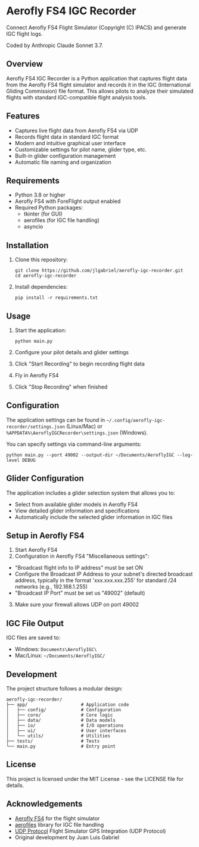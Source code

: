 # Aerofly FS4 IGC Recorder

Connect Aerofly FS4 Flight Simulator (Copyright (C) IPACS) and generate IGC flight logs.

Coded by Anthropic Claude Sonnet 3.7.

## Overview

Aerofly FS4 IGC Recorder is a Python application that captures flight data from the Aerofly FS4 flight simulator and records it in the IGC (International Gliding Commission) file format. This allows pilots to analyze their simulated flights with standard IGC-compatible flight analysis tools.

## Features

- Captures live flight data from Aerofly FS4 via UDP
- Records flight data in standard IGC format
- Modern and intuitive graphical user interface
- Customizable settings for pilot name, glider type, etc.
- Built-in glider configuration management
- Automatic file naming and organization

## Requirements

- Python 3.8 or higher
- Aerofly FS4 with ForeFlight output enabled
- Required Python packages:
  - tkinter (for GUI)
  - aerofiles (for IGC file handling)
  - asyncio

## Installation

1. Clone this repository:
   ```
   git clone https://github.com/jlgabriel/aerofly-igc-recorder.git
   cd aerofly-igc-recorder
   ```

2. Install dependencies:
   ```
   pip install -r requirements.txt
   ```

## Usage

1. Start the application:
   ```
   python main.py
   ```

2. Configure your pilot details and glider settings
3. Click "Start Recording" to begin recording flight data
4. Fly in Aerofly FS4
5. Click "Stop Recording" when finished

## Configuration

The application settings can be found in `~/.config/aerofly-igc-recorder/settings.json` (Linux/Mac) or `%APPDATA%\AeroflyIGCRecorder\settings.json` (Windows).

You can specify settings via command-line arguments:

```
python main.py --port 49002 --output-dir ~/Documents/AeroflyIGC --log-level DEBUG
```

## Glider Configuration

The application includes a glider selection system that allows you to:
- Select from available glider models in Aerofly FS4
- View detailed glider information and specifications
- Automatically include the selected glider information in IGC files

## Setup in Aerofly FS4

1. Start Aerofly FS4
2. Configuration in Aerofly FS4 "Miscellaneous settings":
- "Broadcast flight info to IP address" must be set ON
- Configure the Broadcast IP Address to your subnet's directed broadcast address, typically in the format 'xxx.xxx.xxx.255' for standard /24 networks (e.g., 192.168.1.255)
- "Broadcast IP Port" must be set us "49002" (default)
3. Make sure your firewall allows UDP on port 49002

## IGC File Output

IGC files are saved to:
- Windows: `Documents\AeroflyIGC\`
- Mac/Linux: `~/Documents/AeroflyIGC/`

## Development

The project structure follows a modular design:

```
aerofly-igc-recorder/
├── app/                    # Application code
│   ├── config/             # Configuration
│   ├── core/               # Core logic
│   ├── data/               # Data models
│   ├── io/                 # I/O operations
│   ├── ui/                 # User interfaces
│   └── utils/              # Utilities
├── tests/                  # Tests
└── main.py                 # Entry point
```

## License

This project is licensed under the MIT License - see the LICENSE file for details.

## Acknowledgements

- [Aerofly FS4](https://www.aerofly.com/) for the flight simulator
- [aerofiles](https://github.com/Turbo87/aerofiles) library for IGC file handling
- [UDP Protocol](https://support.foreflight.com/hc/en-us/articles/204115005-Flight-Simulator-GPS-Integration-UDP-Protocol) Flight Simulator GPS Integration (UDP Protocol)
- Original development by Juan Luis Gabriel
